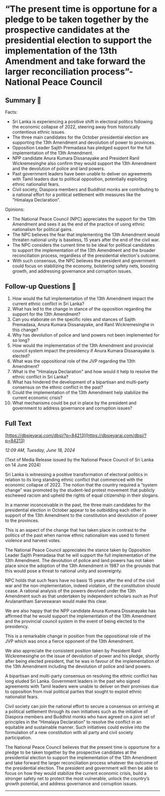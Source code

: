 # “The present time is opportune for a pledge to be taken together by the prospective candidates at the presidential election to support the implementation of the 13th Amendment and take forward the larger reconciliation process”- National Peace Council

## Summary 🤖

Facts:
- Sri Lanka is experiencing a positive shift in electoral politics following the economic collapse of 2022, steering away from historically contentious ethnic issues.
- The three main candidates for the October presidential election are supporting the 13th Amendment and devolution of power to provinces.
- Opposition Leader Sajith Premadasa has pledged support for the full implementation of the 13th Amendment.
- NPP candidate Anura Kumara Dissanayake and President Ranil Wickremesinghe also confirm they would support the 13th Amendment and the devolution of police and land powers.
- Past government leaders have been unable to deliver on agreements with Tamil leaders due to political opposition, potentially exploiting ethnic nationalist fears.
- Civil society, Diaspora members and Buddhist monks are contributing to a national effort for a political settlement with measures like the "Himalaya Declaration".

Opinions:
- The National Peace Council (NPC) appreciates the support for the 13th Amendment and sees it as the end of the practice of using ethnic nationalism for political gains.
- The NPC believes the fear that implementing the 13th Amendment would threaten national unity is baseless, 15 years after the end of the civil war.
- The NPC considers the current time to be ideal for political candidates to support the implementation of the 13th Amendment and the broader reconciliation process, regardless of the presidential election's outcome.
- With such consensus, the NPC believes the president and government could focus on stabilizing the economy, bolstering safety nets, boosting growth, and addressing governance and corruption issues.

## Follow-up Questions 🤖

1. How would the full implementation of the 13th Amendment impact the current ethnic conflict in Sri Lanka?
2. What has led to the change in stance of the opposition regarding the support for the 13th Amendment?
3. Can you elaborate on the specific roles and stances of Sajith Premadasa, Anura Kumara Dissanayake, and Ranil Wickremesinghe in this change?
4. Why has devolution of police and land powers not been implemented for so long? 
5. How would the implementation of the 13th Amendment and provincial council system impact the presidency if Anura Kumara Dissanayake is elected?
6. What was the oppositional role of the JVP regarding the 13th Amendment?
7. What is the "Himalaya Declaration" and how would it help to resolve the ethnic conflict in Sri Lanka?
8. What has hindered the development of a bipartisan and multi-party consensus on the ethnic conflict in the past?
9. Could the implementation of the 13th Amendment help stabilize the current economic crisis?
10. What mechanisms could be put in place by the president and government to address governance and corruption issues?

## Full Text

[https://dbsjeyaraj.com/dbsj/?p=84213](https://dbsjeyaraj.com/dbsj/?p=84213)

*12:09 AM, Tuesday, June 18, 2024*

(Text of Media Release issued by the National Peace Council of Sri Lanka on 14 June 2024)

Sri Lanka is witnessing a positive transformation of electoral politics in relation to its long standing ethnic conflict that commenced with the economic collapse of 2022. The notion that the country required a “system change” was promoted by the student-led protest movement that publicly eschewed racism and upheld the rights of equal citizenship in their slogans.

In a manner inconceivable in the past, the three main candidates for the presidential election in October appear to be outbidding each other in support of the 13th Amendment to the constitution and devolution of power to the provinces.

This is an aspect of the change that has taken place in contrast to the politics of the past when narrow ethnic nationalism was used to foment violence and harvest votes.

The National Peace Council appreciates the stance taken by Opposition Leader Sajith Premadasa that he will support the full implementation of the 13th Amendment. The devolution of police and land powers has not taken place since the adoption of the 13th Amendment in 1987 on the grounds that this would pose a threat to national unity and sovereignty.

NPC holds that such fears have no basis 15 years after the end of the civil war and the non-implementation, indeed violation, of the constitution should cease. A rational analysis of the powers devolved under the 13th Amendment such as that undertaken by independent scholars such as Prof Arulanantham Sarveswaran would make this clear.

We are also happy that the NPP candidate Anura Kumara Dissanayake has affirmed that he would support the implementation of the 13th Amendment and the provincial council system in the event of being elected to the presidency.

This is a remarkable change in position from the oppositional role of the JVP which was once a fierce opponent of the 13th Amendment.

We also appreciate the consistent position taken by President Ranil Wickremesinghe on the issue of devolution of power and his pledge, shortly after being elected president, that he was in favour of the implementation of the 13th Amendment including the devolution of police and land powers.

A bipartisan and multi-party consensus on resolving the ethnic conflict has long eluded Sri Lanka. Government leaders in the past who signed agreements with Tamil leaders were unable to deliver on their promises due to opposition from rival political parties that sought to exploit ethnic nationalist fears.

Civil society can join the national effort to secure a consensus on arriving at a political settlement through its own initiatives such as the initiative of Diaspora members and Buddhist monks who have agreed on a joint set of principles in the “Himalaya Declaration” to resolve the conflict in an equitable and sustainable manner. Such initiatives could evolve into the formulation of a new constitution with all party and civil society participation.

The National Peace Council believes that the present time is opportune for a pledge to be taken together by the prospective candidates at the presidential election to support the implementation of the 13th Amendment and take forward the larger reconciliation process whatever the outcome of the presidential election. The president and government will then be able to focus on how they would stabilize the current economic crisis, build a stronger safety net to protect the most vulnerable, unlock the country’s growth potential, and address governance and corruption issues.

**************************************************************


